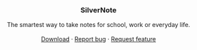 
<h3 align="center">SilverNote</h3>

<p align="center">
  The smartest way to take notes for school, work or everyday life.
  <br>
  <br>
  <a href="https://github.com/achapweske/silvernote/releases/download/v2.0/InstallSilverNote.exe">Download</a>
  ·
  <a href="https://github.com/achapweske/silvernote/issues/new?template=bug.md">Report bug</a>
  ·
  <a href="https://github.com/twbs/bootstrap/issues/new?template=feature.md&labels=feature">Request feature</a>
</p>


